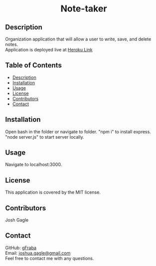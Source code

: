 <h1 align="center">Note-taker </h1>
  
## Description
Organization application that will allow a user to write, save, and delete notes.
<br />
Application is deployed live at [Heroku Link](https://obscure-gorge-81740.herokuapp.com/)
## Table of Contents
- [Description](#description)
- [Installation](#installation)
- [Usage](#usage)
- [License](#license)
- [Contributors](#contributors)
- [Contact](#Contact)
## Installation
Open bash in the folder or navigate to folder.  "npm i" to install express.  "node server.js" to start server locally.
## Usage
Navigate to localhost:3000.
## License
This application is covered by the MIT license. 
## Contributors
Josh Gagle
## Contact
GitHub: [gFraba](https://github.com/gFraba)
<br />
Email: joshua.gagle@gmail.com
<br />
Feel free to contact me with any questions.
